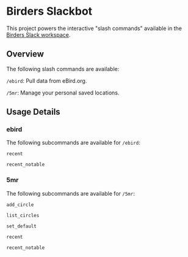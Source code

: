 # Birders Slackbot

This project powers the interactive "slash commands" available in the [Birders Slack workspace](https://github.com/birders-slack/documentation/blob/master/README.md).

## Overview

The following slash commands are available:

`/ebird`: Pull data from eBird.org.

`/5mr`: Manage your personal saved locations.

## Usage Details

### ebird

The following subcommands are available for `/ebird`:

`recent`

`recent_notable`

### 5mr

The following subcommands are available for `/5mr`:

`add_circle`

`list_circles`

`set_default`

`recent`

`recent_notable`
